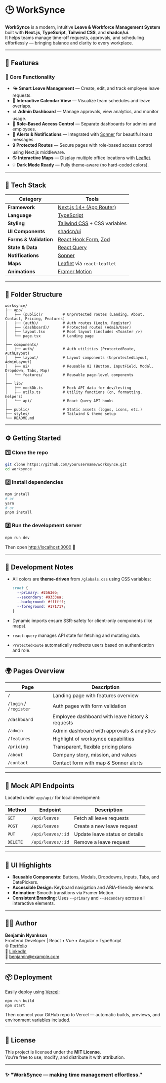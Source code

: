 # 🕒 WorkSynce

**WorkSynce** is a modern, intuitive **Leave & Workforce Management System** built with **Next.js**, **TypeScript**, **Tailwind CSS**, and **shadcn/ui**.  
It helps teams manage time-off requests, approvals, and scheduling effortlessly — bringing balance and clarity to every workplace.

---

## 🚀 Features

### 🧭 Core Functionality
- 🌤 **Smart Leave Management** — Create, edit, and track employee leave requests.
- 📅 **Interactive Calendar View** — Visualize team schedules and leave overlaps.
- 📊 **Admin Dashboard** — Manage approvals, view analytics, and monitor usage.
- 👥 **Role-Based Access Control** — Separate dashboards for admins and employees.
- 💬 **Alerts & Notifications** — Integrated with [Sonner](https://sonner.emilkowal.ski/) for beautiful toast messages.
- 🔒 **Protected Routes** — Secure pages with role-based access control using Next.js middleware.
- 🌎 **Interactive Maps** — Display multiple office locations with [Leaflet](https://leafletjs.com/).
- 💡 **Dark Mode Ready** — Fully theme-aware (no hard-coded colors).

---

## 🧰 Tech Stack

| Category | Tools |
|-----------|--------|
| **Framework** | [Next.js 14+ (App Router)](https://nextjs.org) |
| **Language** | [TypeScript](https://www.typescriptlang.org/) |
| **Styling** | [Tailwind CSS](https://tailwindcss.com/) + CSS variables |
| **UI Components** | [shadcn/ui](https://ui.shadcn.com/) |
| **Forms & Validation** | [React Hook Form](https://react-hook-form.com/), [Zod](https://zod.dev/) |
| **State & Data** | [React Query](https://tanstack.com/query/latest) |
| **Notifications** | [Sonner](https://sonner.emilkowal.ski/) |
| **Maps** | [Leaflet](https://leafletjs.com/) via `react-leaflet` |
| **Animations** | [Framer Motion](https://www.framer.com/motion/) |

---

## 🧩 Folder Structure

```
worksynce/
├── app/
│   ├── (public)/         # Unprotected routes (Landing, About, Contact, Pricing, Features)
│   ├── (auth)/           # Auth routes (Login, Register)
│   ├── (dashboard)/      # Protected routes (Admin/User)
│   ├── layout.tsx        # Root layout (includes <Toaster />)
│   └── page.tsx          # Landing page
│
├── components/
│   ├── auth/             # Auth utilities (ProtectedRoute, AuthLayout)
│   ├── layout/           # Layout components (UnprotectedLayout, AdminLayout)
│   ├── ui/               # Reusable UI (Button, InputField, Modal, Dropdown, Tabs, Map)
│   └── features/         # Reusable page-level components
│
├── lib/
│   ├── mockDb.ts         # Mock API data for dev/testing
│   ├── utils.ts          # Utility functions (cn, formatting, helpers)
│   └── api/              # React Query API hooks
│
├── public/               # Static assets (logos, icons, etc.)
├── styles/               # Tailwind & theme setup
└── README.md
```

---

## ⚙️ Getting Started

### 1️⃣ Clone the repo
```bash
git clone https://github.com/yourusername/worksynce.git
cd worksynce
```

### 2️⃣ Install dependencies
```bash
npm install
# or
yarn
# or
pnpm install
```

### 3️⃣ Run the development server
```bash
npm run dev
```

Then open [http://localhost:3000](http://localhost:3000) 🚀

---

## 🧠 Development Notes

- All colors are **theme-driven** from `/globals.css` using CSS variables:
  ```css
  :root {
    --primary: #2563eb;
    --secondary: #9333ea;
    --background: #ffffff;
    --foreground: #171717;
  }
  ```

- Dynamic imports ensure SSR-safety for client-only components (like maps).
- `react-query` manages API state for fetching and mutating data.
- `ProtectedRoute` automatically redirects users based on authentication and role.

---

## 🌍 Pages Overview

| Page | Description |
|------|-------------|
| `/` | Landing page with features overview |
| `/login` / `/register` | Auth pages with form validation |
| `/dashboard` | Employee dashboard with leave history & requests |
| `/admin` | Admin dashboard with approvals & analytics |
| `/features` | Highlight of worksynce capabilities |
| `/pricing` | Transparent, flexible pricing plans |
| `/about` | Company story, mission, and values |
| `/contact` | Contact form with map & Sonner alerts |

---

## 🧪 Mock API Endpoints

Located under `app/api/` for local development:

| Method | Endpoint | Description |
|---------|-----------|-------------|
| `GET` | `/api/leaves` | Fetch all leave requests |
| `POST` | `/api/leaves` | Create a new leave request |
| `PUT` | `/api/leaves/:id` | Update leave status or details |
| `DELETE` | `/api/leaves/:id` | Remove a leave request |

---

## 🎨 UI Highlights

- **Reusable Components:** Buttons, Modals, Dropdowns, Inputs, Tabs, and DatePickers.
- **Accessible Design:** Keyboard navigation and ARIA-friendly elements.
- **Animation:** Smooth transitions via Framer Motion.
- **Consistent Branding:** Uses `--primary` and `--secondary` across all interactive elements.

---

## 🧑‍💻 Author

**Benjamin Nyankson**  
Frontend Developer | React • Vue • Angular • TypeScript  
🌐 [Portfolio](https://portfolio-react-nine-lime.vercel.app)  
💼 [LinkedIn](https://www.linkedin.com/in/benjamin-nyankson/)  
📧 benjamin@example.com  

---

## 📦 Deployment

Easily deploy using [Vercel](https://vercel.com/new):

```bash
npm run build
npm start
```

Then connect your GitHub repo to Vercel — automatic builds, previews, and environment variables included.

---

## 🏁 License

This project is licensed under the **MIT License**.  
You’re free to use, modify, and distribute it with attribution.

---

### ✨ “WorkSynce — making time management effortless.”
